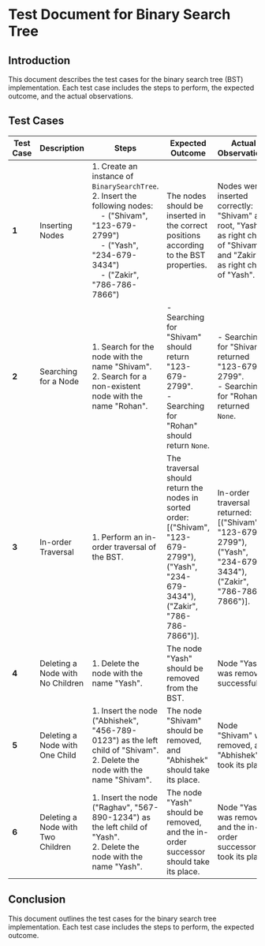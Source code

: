 # Test Document for Binary Search Tree

## Introduction
This document describes the test cases for the binary search tree (BST) implementation. Each test case includes the steps to perform, the expected outcome, and the actual observations.

## Test Cases

| Test Case | Description | Steps | Expected Outcome | Actual Observations |
|-----------|-------------|-------|------------------|---------------------|
| **1** | Inserting Nodes | 1. Create an instance of `BinarySearchTree`.<br>2. Insert the following nodes:<br>    - ("Shivam", "123-679-2799")<br>    - ("Yash", "234-679-3434")<br>    - ("Zakir", "786-786-7866") | The nodes should be inserted in the correct positions according to the BST properties. | Nodes were inserted correctly: "Shivam" as root, "Yash" as right child of "Shivam", and "Zakir" as right child of "Yash". |
| **2** | Searching for a Node | 1. Search for the node with the name "Shivam".<br>2. Search for a non-existent node with the name "Rohan". | - Searching for "Shivam" should return "123-679-2799".<br>- Searching for "Rohan" should return `None`. | - Searching for "Shivam" returned "123-679-2799".<br>- Searching for "Rohan" returned `None`. |
| **3** | In-order Traversal | 1. Perform an in-order traversal of the BST. | The traversal should return the nodes in sorted order: [("Shivam", "123-679-2799"), ("Yash", "234-679-3434"), ("Zakir", "786-786-7866")]. | In-order traversal returned: [("Shivam", "123-679-2799"), ("Yash", "234-679-3434"), ("Zakir", "786-786-7866")]. |
| **4** | Deleting a Node with No Children | 1. Delete the node with the name "Yash". | The node "Yash" should be removed from the BST. | Node "Yash" was removed successfully. |
| **5** | Deleting a Node with One Child | 1. Insert the node ("Abhishek", "456-789-0123") as the left child of "Shivam".<br>2. Delete the node with the name "Shivam". | The node "Shivam" should be removed, and "Abhishek" should take its place. | Node "Shivam" was removed, and "Abhishek" took its place. |
| **6** | Deleting a Node with Two Children | 1. Insert the node ("Raghav", "567-890-1234") as the left child of "Yash".<br>2. Delete the node with the name "Yash". | The node "Yash" should be removed, and the in-order successor should take its place. | Node "Yash" was removed, and the in-order successor took its place. |

## Conclusion
This document outlines the test cases for the binary search tree implementation. Each test case includes the steps to perform, the expected outcome.
